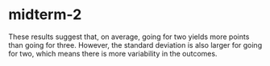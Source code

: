 # midterm-2

These results suggest that, on average, going for two yields more points than going for three. However, the standard deviation is also larger for going for two, which means there is more variability in the outcomes.

